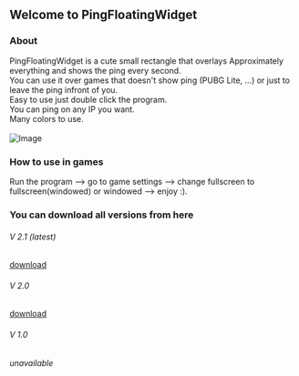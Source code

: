 ## Welcome to PingFloatingWidget


### About
PingFloatingWidget is a cute small rectangle that overlays Approximately everything and shows the ping every second.<br>
You can use it over games that doesn't show ping (PUBG Lite, ...) or just to leave the ping infront of you.<br>
Easy to use just double click the program.<br>
You can ping on any IP you want.<br>
Many colors to use.<br>
<br>
![Image](https://www2.0zz0.com/2019/12/17/15/973628446.png)

### How to use in games
Run the program --> go to game settings --> change fullscreen to fullscreen(windowed) or windowed --> enjoy :).

### You can download all versions from here



###### V 2.1 (latest)
[download](http://download1587.mediafire.com/h3e6d4nu9ogg/ruup85t1nw8u86n/PingFloatingWidget+v2.1.exe)

###### V 2.0
[download](https://download1475.mediafire.com/77abyj44m4vg/2q3ss0l6bjyqs61/PingFloatingWidget+v2.0.exe)

###### V 1.0
_unavailable_


